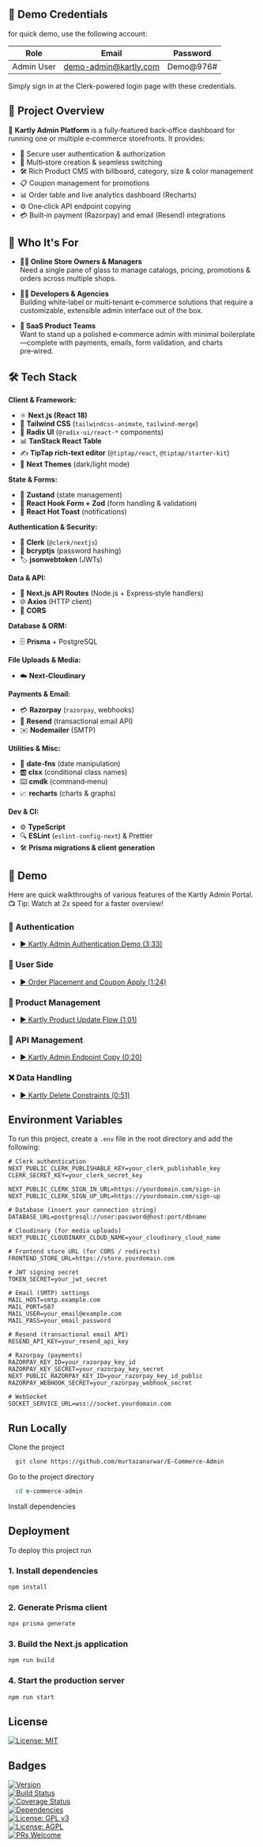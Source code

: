 ## 🧪 Demo Credentials

for quick demo, use the following account:

| Role       | Email                     | Password   |
| ---------- | ------------------------- | ---------- |
| Admin User | demo-admin@kartly.com     | Demo@976#  |

Simply sign in at the Clerk-powered login page with these credentials.  
## 📖 Project Overview

🛒 **Kartly Admin Platform** is a fully‑featured back‑office dashboard for running one or multiple e‑commerce storefronts. It provides:

- 🔐 Secure user authentication & authorization
- 🏬 Multi‑store creation & seamless switching  
- 🛠️ Rich Product CMS with billboard, category, size & color management  
- 📋 Coupon management for promotions  
- 📊 Order table and live analytics dashboard (Recharts)
- ⚙️ One‑click API endpoint copying
- 💳 Built‑in payment (Razorpay) and email (Resend) integrations

## 👥 Who It's For

- **👩‍💼 Online Store Owners & Managers**  
  Need a single pane of glass to manage catalogs, pricing, promotions & orders across multiple shops.

- **👨‍💻 Developers & Agencies**  
  Building white‑label or multi‑tenant e‑commerce solutions that require a customizable, extensible admin interface out of the box.

- **🚀 SaaS Product Teams**  
  Want to stand up a polished e‑commerce admin with minimal boilerplate—complete with payments, emails, form validation, and charts pre‑wired.


## 🛠 Tech Stack

**Client & Framework:**  
- ⚛️ **Next.js (React 18)**  
- 🎨 **Tailwind CSS** (`tailwindcss-animate`, `tailwind-merge`)  
- 🧩 **Radix UI** (`@radix-ui/react-*` components)  
- 📊 **TanStack React Table**  
- ✍️ **TipTap rich‑text editor** (`@tiptap/react`, `@tiptap/starter-kit`)  
- 🌙 **Next Themes** (dark/light mode)  

**State & Forms:**  
- 🐻 **Zustand** (state management)  
- 📝 **React Hook Form + Zod** (form handling & validation)  
- 🔔 **React Hot Toast** (notifications)  

**Authentication & Security:**  
- 🛂 **Clerk** (`@clerk/nextjs`)  
- 🔐 **bcryptjs** (password hashing)  
- 🏷️ **jsonwebtoken** (JWTs)  

**Data & API:**  
- 🚧 **Next.js API Routes** (Node.js + Express‑style handlers)  
- 🌐 **Axios** (HTTP client)  
- 🔄 **CORS**  

**Database & ORM:**  
- 🗄️ **Prisma** + PostgreSQL  

**File Uploads & Media:**  
- ☁️ **Next‑Cloudinary**  

**Payments & Email:**  
- 💳 **Razorpay** (`razorpay`, webhooks)  
- 📧 **Resend** (transactional email API)  
- ✉️ **Nodemailer** (SMTP)  

**Utilities & Misc:**  
- 📅 **date‑fns** (date manipulation)  
- 🆎 **clsx** (conditional class names)  
- ⌨️ **cmdk** (command‑menu)  
- 📈 **recharts** (charts & graphs)  

**Dev & CI:**  
- ⚙️ **TypeScript**  
- 🔍 **ESLint** (`eslint-config-next`) & Prettier  
- 🛠️ **Prisma migrations & client generation**  
## 🚀 Demo

Here are quick walkthroughs of various features of the Kartly Admin Portal.  
📺 Tip: Watch at 2x speed for a faster overview!

### 🔐 Authentication
- [▶️ Kartly Admin Authentication Demo (3:33)](https://youtu.be/fADBSu2OnkI)

### 🛒 User Side
- [▶️ Order Placement and Coupon Apply (1:24)](https://youtu.be/MJbRMUFfMtI)

### 🔄 Product Management
- [▶️ Kartly Product Update Flow (1:01)](https://youtu.be/FUNmRlNzPtw)

### 🧩 API Management
- [▶️ Kartly Admin Endpoint Copy (0:20)](https://youtu.be/X0l5CO-uuUs)

### ❌ Data Handling
- [▶️ Kartly Delete Constraints (0:51)](https://youtu.be/KvRSkk8lalU)

## Environment Variables

To run this project, create a `.env` file in the root directory and add the following:

```env
# Clerk authentication
NEXT_PUBLIC_CLERK_PUBLISHABLE_KEY=your_clerk_publishable_key
CLERK_SECRET_KEY=your_clerk_secret_key

NEXT_PUBLIC_CLERK_SIGN_IN_URL=https://yourdomain.com/sign-in
NEXT_PUBLIC_CLERK_SIGN_UP_URL=https://yourdomain.com/sign-up

# Database (insert your connection string)
DATABASE_URL=postgresql://user:password@host:port/dbname

# Cloudinary (for media uploads)
NEXT_PUBLIC_CLOUDINARY_CLOUD_NAME=your_cloudinary_cloud_name

# Frontend store URL (for CORS / redirects)
FRONTEND_STORE_URL=https://store.yourdomain.com

# JWT signing secret
TOKEN_SECRET=your_jwt_secret

# Email (SMTP) settings
MAIL_HOST=smtp.example.com
MAIL_PORT=587
MAIL_USER=your_email@example.com
MAIL_PASS=your_email_password

# Resend (transactional email API)
RESEND_API_KEY=your_resend_api_key

# Razorpay (payments)
RAZORPAY_KEY_ID=your_razorpay_key_id
RAZORPAY_KEY_SECRET=your_razorpay_key_secret
NEXT_PUBLIC_RAZORPAY_KEY_ID=your_razorpay_key_id_public
RAZORPAY_WEBHOOK_SECRET=your_razorpay_webhook_secret

# WebSocket
SOCKET_SERVICE_URL=wss://socket.yourdomain.com
```
## Run Locally

Clone the project

```bash
  git clone https://github.com/murtazanarwar/E-Commerce-Admin
```

Go to the project directory

```bash
  cd e-commerce-admin
```

Install dependencies


## Deployment

To deploy this project run
### 1. Install dependencies

```bash
npm install
```

### 2. Generate Prisma client

```bash
npx prisma generate
```

### 3. Build the Next.js application

```bash
npm run build
```

### 4. Start the production server

```bash
npm run start
```


## License

[![License: MIT](https://img.shields.io/badge/License-MIT-green.svg)](https://choosealicense.com/licenses/mit/)  

## Badges
[![Version](https://img.shields.io/npm/v/e-commerce-platform.svg)](https://www.npmjs.com/package/e-commerce-platform)  
[![Build Status](https://img.shields.io/github/actions/workflow/status/your-username/e-commerce-platform/ci.yml?branch=main)](https://github.com/your-username/e-commerce-platform/actions)  
[![Coverage Status](https://img.shields.io/codecov/c/gh/your-username/e-commerce-platform/main.svg)](https://codecov.io/gh/your-username/e-commerce-platform)  
[![Dependencies](https://img.shields.io/librariesio/release/npm/e-commerce-platform)](https://libraries.io/npm/e-commerce-platform)  
[![License: GPL v3](https://img.shields.io/badge/License-GPL%20v3-yellow.svg)](https://opensource.org/licenses/GPL-3.0)  
[![License: AGPL](https://img.shields.io/badge/License-AGPL-blue.svg)](http://www.gnu.org/licenses/agpl-3.0)  
[![PRs Welcome](https://img.shields.io/badge/PRs-welcome-brightgreen.svg)](https://github.com/your-username/e-commerce-platform/pulls)  

